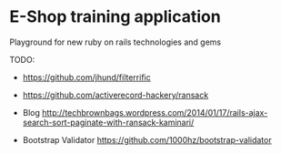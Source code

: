 E-Shop training application
======

Playground for new ruby on rails technologies and gems

TODO:
- https://github.com/jhund/filterrific
- https://github.com/activerecord-hackery/ransack

- Blog http://techbrownbags.wordpress.com/2014/01/17/rails-ajax-search-sort-paginate-with-ransack-kaminari/
- Bootstrap Validator https://github.com/1000hz/bootstrap-validator